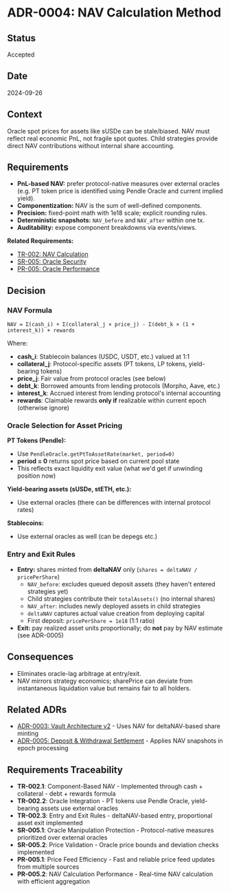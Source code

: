 # ADR-0004: NAV Calculation Method

## Status
Accepted

## Date
2024-09-26

## Context
Oracle spot prices for assets like sUSDe can be stale/biased. NAV must reflect real economic PnL, not fragile spot quotes. Child strategies provide direct NAV contributions without internal share accounting.

## Requirements
- **PnL-based NAV:** prefer protocol-native measures over external oracles (e.g. PT token price is identified using Pendle Oracle and current implied yield).
- **Componentization:** NAV is the sum of well-defined components.
- **Precision:** fixed-point math with 1e18 scale; explicit rounding rules.
- **Deterministic snapshots:** `NAV_before` and `NAV_after` within one tx.
- **Auditability:** expose component breakdowns via events/views.

**Related Requirements:**
- [TR-002: NAV Calculation](../requirements/technical-requirements.md#tr-002-nav-calculation)
- [SR-005: Oracle Security](../requirements/security-requirements.md#sr-005-oracle-security)
- [PR-005: Oracle Performance](../requirements/performance-requirements.md#pr-005-oracle-performance)

## Decision

### NAV Formula

```
NAV = Σ(cash_i) + Σ(collateral_j × price_j) - Σ(debt_k × (1 + interest_k)) + rewards
```

Where:
- **cash_i**: Stablecoin balances (USDC, USDT, etc.) valued at 1:1
- **collateral_j**: Protocol-specific assets (PT tokens, LP tokens, yield-bearing tokens)
- **price_j**: Fair value from protocol oracles (see below)
- **debt_k**: Borrowed amounts from lending protocols (Morpho, Aave, etc.)
- **interest_k**: Accrued interest from lending protocol's internal accounting
- **rewards**: Claimable rewards **only if** realizable within current epoch (otherwise ignore)

### Oracle Selection for Asset Pricing

**PT Tokens (Pendle):**
- Use `PendleOracle.getPtToAssetRate(market, period=0)`
- **period = 0** returns spot price based on current pool state
- This reflects exact liquidity exit value (what we'd get if unwinding position now)

**Yield-bearing assets (sUSDe, stETH, etc.):**
- Use external oracles (there can be differences with internal protocol rates)

**Stablecoins:**
- Use external oracles as well (can be depegs etc.)

### Entry and Exit Rules
- **Entry:** shares minted from **deltaNAV** only (`shares = deltaNAV / pricePerShare`)
  - `NAV_before`: excludes queued deposit assets (they haven't entered strategies yet)
  - Child strategies contribute their `totalAssets()` (no internal shares)
  - `NAV_after`: includes newly deployed assets in child strategies
  - `deltaNAV` captures actual value creation from deploying capital
  - First deposit: `pricePerShare = 1e18` (1:1 ratio)
- **Exit:** pay realized asset units proportionally; do **not** pay by NAV estimate (see ADR-0005)

## Consequences
- Eliminates oracle-lag arbitrage at entry/exit.
- NAV mirrors strategy economics; sharePrice can deviate from instantaneous liquidation value but remains fair to all holders.

## Related ADRs
- [ADR-0003: Vault Architecture v2](0003-vault-architecture.md) - Uses NAV for deltaNAV-based share minting
- [ADR-0005: Deposit & Withdrawal Settlement](0005-deposit-withdrawal-settlement.md) - Applies NAV snapshots in epoch processing

## Requirements Traceability
- **TR-002.1**: Component-Based NAV - Implemented through cash + collateral - debt + rewards formula
- **TR-002.2**: Oracle Integration - PT tokens use Pendle Oracle, yield-bearing assets use external oracles
- **TR-002.3**: Entry and Exit Rules - deltaNAV-based entry, proportional asset exit implemented
- **SR-005.1**: Oracle Manipulation Protection - Protocol-native measures prioritized over external oracles
- **SR-005.2**: Price Validation - Oracle price bounds and deviation checks implemented
- **PR-005.1**: Price Feed Efficiency - Fast and reliable price feed updates from multiple sources
- **PR-005.2**: NAV Calculation Performance - Real-time NAV calculation with efficient aggregation
